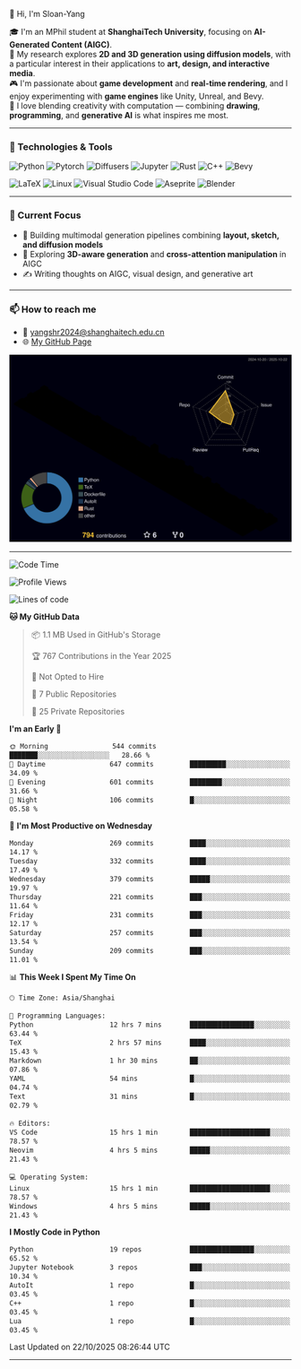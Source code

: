 👋 Hi, I'm Sloan-Yang

🎓 I'm an MPhil student at **ShanghaiTech University**, focusing on **AI-Generated Content (AIGC)**.  
🧠 My research explores **2D and 3D generation using diffusion models**, with a particular interest in their applications to **art, design, and interactive media**.  
🎮 I'm passionate about **game development** and **real-time rendering**, and I enjoy experimenting with **game engines** like Unity, Unreal, and Bevy.  
🎨 I love blending creativity with computation — combining **drawing**, **programming**, and **generative AI** is what inspires me most.

---

### 🧰 Technologies & Tools

![Python](https://img.shields.io/badge/python-%233776AB.svg?style=for-the-badge&logo=python&logoColor=white)
![Pytorch](https://img.shields.io/badge/pytorch-%23EE4C2C.svg?style=for-the-badge&logo=pytorch&logoColor=white)
![Diffusers](https://img.shields.io/badge/diffusers-HuggingFace-yellow?style=for-the-badge&logo=huggingface&logoColor=black)
![Jupyter](https://img.shields.io/badge/Jupyter-%23F37626.svg?style=for-the-badge&logo=Jupyter&logoColor=white)
![Rust](https://img.shields.io/badge/Rust-%23000000.svg?style=for-the-badge&logo=rust&logoColor=white)
![C++](https://img.shields.io/badge/C++-%2300599C.svg?style=for-the-badge&logo=c%2B%2B&logoColor=white)
![Bevy](https://img.shields.io/badge/Bevy-000000.svg?style=for-the-badge&logo=bevy&logoColor=white)

![LaTeX](https://img.shields.io/badge/LaTeX-47A141?style=for-the-badge&logo=latex&logoColor=white)
![Linux](https://img.shields.io/badge/Linux-FCC624?style=for-the-badge&logo=linux&logoColor=black)
![Visual Studio Code](https://img.shields.io/badge/VSCode-0078d7.svg?style=for-the-badge&logo=visual-studio-code&logoColor=white)
![Aseprite](https://img.shields.io/badge/Aseprite-FFFFFF?style=for-the-badge&logo=Aseprite&logoColor=%237D929E)
![Blender](https://img.shields.io/badge/Blender-F5792A?style=for-the-badge&logo=blender&logoColor=white)

---

### 🔭 Current Focus

- 🎨 Building multimodal generation pipelines combining **layout, sketch, and diffusion models**
- 🧪 Exploring **3D-aware generation** and **cross-attention manipulation** in AIGC
- ✍️ Writing thoughts on AIGC, visual design, and generative art

---

### 📫 How to reach me

- 📧 <a href="mailto:yangshr2024@shanghaitech.edu.cn">yangshr2024@shanghaitech.edu.cn</a>
- 🌐 [My GitHub Page](https://sloan-yang.github.io)  



![3D Profile](https://raw.githubusercontent.com/Sloan-Yang/Sloan-Yang/main/profile-3d-contrib/profile-night-rainbow.svg)

---


<!--START_SECTION:waka-->
![Code Time](http://img.shields.io/badge/Code%20Time-678%20hrs%2044%20mins-blue)

![Profile Views](http://img.shields.io/badge/Profile%20Views-0-blue)

![Lines of code](https://img.shields.io/badge/From%20Hello%20World%20I%27ve%20Written-2.3%20million%20lines%20of%20code-blue)

**🐱 My GitHub Data** 

> 📦 1.1 MB Used in GitHub's Storage 
 > 
> 🏆 767 Contributions in the Year 2025
 > 
> 🚫 Not Opted to Hire
 > 
> 📜 7 Public Repositories 
 > 
> 🔑 25 Private Repositories 
 > 
**I'm an Early 🐤** 

```text
🌞 Morning                544 commits         ███████░░░░░░░░░░░░░░░░░░   28.66 % 
🌆 Daytime                647 commits         █████████░░░░░░░░░░░░░░░░   34.09 % 
🌃 Evening                601 commits         ████████░░░░░░░░░░░░░░░░░   31.66 % 
🌙 Night                  106 commits         █░░░░░░░░░░░░░░░░░░░░░░░░   05.58 % 
```
📅 **I'm Most Productive on Wednesday** 

```text
Monday                   269 commits         ████░░░░░░░░░░░░░░░░░░░░░   14.17 % 
Tuesday                  332 commits         ████░░░░░░░░░░░░░░░░░░░░░   17.49 % 
Wednesday                379 commits         █████░░░░░░░░░░░░░░░░░░░░   19.97 % 
Thursday                 221 commits         ███░░░░░░░░░░░░░░░░░░░░░░   11.64 % 
Friday                   231 commits         ███░░░░░░░░░░░░░░░░░░░░░░   12.17 % 
Saturday                 257 commits         ███░░░░░░░░░░░░░░░░░░░░░░   13.54 % 
Sunday                   209 commits         ███░░░░░░░░░░░░░░░░░░░░░░   11.01 % 
```


📊 **This Week I Spent My Time On** 

```text
🕑︎ Time Zone: Asia/Shanghai

💬 Programming Languages: 
Python                   12 hrs 7 mins       ████████████████░░░░░░░░░   63.44 % 
TeX                      2 hrs 57 mins       ████░░░░░░░░░░░░░░░░░░░░░   15.43 % 
Markdown                 1 hr 30 mins        ██░░░░░░░░░░░░░░░░░░░░░░░   07.86 % 
YAML                     54 mins             █░░░░░░░░░░░░░░░░░░░░░░░░   04.74 % 
Text                     31 mins             █░░░░░░░░░░░░░░░░░░░░░░░░   02.79 % 

🔥 Editors: 
VS Code                  15 hrs 1 min        ████████████████████░░░░░   78.57 % 
Neovim                   4 hrs 5 mins        █████░░░░░░░░░░░░░░░░░░░░   21.43 % 

💻 Operating System: 
Linux                    15 hrs 1 min        ████████████████████░░░░░   78.57 % 
Windows                  4 hrs 5 mins        █████░░░░░░░░░░░░░░░░░░░░   21.43 % 
```

**I Mostly Code in Python** 

```text
Python                   19 repos            ████████████████░░░░░░░░░   65.52 % 
Jupyter Notebook         3 repos             ███░░░░░░░░░░░░░░░░░░░░░░   10.34 % 
AutoIt                   1 repo              █░░░░░░░░░░░░░░░░░░░░░░░░   03.45 % 
C++                      1 repo              █░░░░░░░░░░░░░░░░░░░░░░░░   03.45 % 
Lua                      1 repo              █░░░░░░░░░░░░░░░░░░░░░░░░   03.45 % 
```




 Last Updated on 22/10/2025 08:26:44 UTC
<!--END_SECTION:waka-->

---





